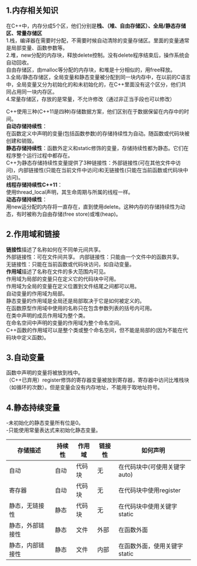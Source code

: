 ## 1.内存相关知识 ##  
在C++中，内存分成5个区，他们分别是**栈、（堆、自由存储区）、全局/静态存储区、常量存储区**  
1.栈，编译器在需要时分配，不需要时候自动清除的变量存储区。里面的变量通常是局部变量、函数参数等。  
2.堆，new分配的内存块，释放delete控制。没有delete程序结束后，操作系统会自动回收。  
  自由存储区，由malloc等分配的内存块，和堆是十分相似的，用free释放。  
3.全局/静态存储区，全局变量和静态变量被分配到同一块内存中，在以前的C语言中，全局变量又分为初始化的和未初始化的，在C++里面没有这个区分，他们共同占用同一块内存区。  
4.常量存储区，存放的是常量，不允许修改（通过非正当手段也可以修改）  

C++使用三种(C++11是四种)存储数据方案，他们区别在于数据保留在内存中的时间。  
**自动存储持续性**：  
  在函数定义中声明的变量(包括函数参数)的存储持续性为自动。随函数或代码块被创建和销毁。    
**静态存储持续性**：函数外定义和static修饰的变量，存储持续性都为静态。它们在程序整个运行过程中都存在。  
  C++为静态存储持续性变量提供了3种链接性：外部链接性(可在其他文件中访问)，内部链接性(只能在当前文件中访问)和无链接性(只能在当前函数或代码块中访问)。  
**线程存储持续性C++11**：  
  使用thread_local声明，其生命周期与所属的线程一样。  
**动态存储持续性**：  
  用new运分配的内存将一直存在，直到使用delete。这种内存的存储持续性为动态，有时被称为自由存储(free store)或堆(heap)。

## 2.作用域和链接 ##    
**链接性**描述了名称如何在不同单元间共享。  
  外部链接性：可在文件间共享。
  内部链接性：只能由一个文件中的函数共享。  
  无链接性：只能在当前函数或代码块访问，如自动变量。  
**作用域**描述了名称在文件的多大范围内可见。  
  作用域为局部的变量只在定义它的代码块中可用。  
  作用域为全局的变量在定义位置到文件结尾之间都可以用。  
  自动变量的作用域为局部。  
  静态变量的作用域是全局还是局部取决于它是如何被定义的。  
  在函数原型作用域中使用的名称只在包含参数列表的括号内可用。  
  在类中声明的成员作用域为整个类。  
  在命名空间中声明的变量的作用域为整个命名空间。  
  C++函数的作用域可以是整个类或整个命名空间，但不能是局部的(因为不能在代码块中定义函数)。    

## 3.自动变量 ##   
  函数中声明的变量将被放到栈中。  
  （C++已弃用）register修饰的寄存器变量被放到寄存器，寄存器中访问比堆栈块（如循环的次数）。但是变量会没有内存地址，不能用于取地址符号。  


## 4.静态持续变量 ##   
-未初始化的静态变量所有位是0。  
-只能使用常量表达式来初始化静态变量。  

| 存储描述 | 持续性 | 作用域 | 链接性 | 如何声明 |
| ------ | ------ | ------ | ------ | ------ |
| 自动 | 自动 | 代码块 | 无 | 在代码块中(可使用关键字auto) |
| 寄存器 | 自动 | 代码块 | 无 | 在代码块中使用register |
| 静态，无链接性 | 静态 | 代码块 | 无 | 在代码块中使用关键字static |
| 静态，外部链接性 | 静态 | 文件 | 外部 | 在函数外面 |
| 静态，内部链接性 | 静态 | 文件 | 内部 | 在函数外面，使用关键字static |
